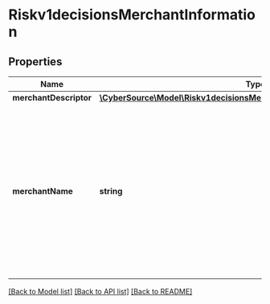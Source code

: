 # Riskv1decisionsMerchantInformation

## Properties
Name | Type | Description | Notes
------------ | ------------- | ------------- | -------------
**merchantDescriptor** | [**\CyberSource\Model\Riskv1decisionsMerchantInformationMerchantDescriptor**](Riskv1decisionsMerchantInformationMerchantDescriptor.md) |  | [optional] 
**merchantName** | **string** | Your company&#39;s name as you want it to appear to the customer in the issuing bank&#39;s authentication form. This value overrides the value specified by your merchant bank. | [optional] 

[[Back to Model list]](../README.md#documentation-for-models) [[Back to API list]](../README.md#documentation-for-api-endpoints) [[Back to README]](../README.md)


